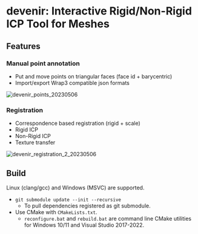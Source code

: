 # devenir: Interactive Rigid/Non-Rigid ICP Tool for Meshes

## Features

### Manual point annotation

- Put and move points on triangular faces (face id + barycentric)
- Import/export Wrap3 compatible json formats

![devenir_points_20230506](https://user-images.githubusercontent.com/1129855/236621264-07d55793-fced-4349-8114-a50dc9d283aa.gif)

### Registration

- Correspondence based registration (rigid + scale)
- Rigid ICP
- Non-Rigid ICP
- Texture transfer

![devenir_registration_2_20230506](https://user-images.githubusercontent.com/1129855/236632057-db247b4f-950a-483f-b2da-d37a2f749934.gif)


## Build

Linux (clang/gcc) and Windows (MSVC) are supported.

- `git submodule update --init --recursive`
  - To pull dependencies registered as git submodule.
- Use CMake with `CMakeLists.txt`.
  - `reconfigure.bat` and `rebuild.bat` are command line CMake utilities for Windows 10/11 and Visual Studio 2017-2022.
